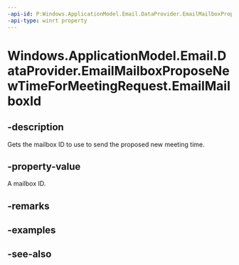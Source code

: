 ----api-id: P:Windows.ApplicationModel.Email.DataProvider.EmailMailboxProposeNewTimeForMeetingRequest.EmailMailboxId
-api-type: winrt property
---<!-- Property syntaxpublic string EmailMailboxId { get; }--># Windows.ApplicationModel.Email.DataProvider.EmailMailboxProposeNewTimeForMeetingRequest.EmailMailboxId## -descriptionGets the mailbox ID to use to send the proposed new meeting time.## -property-valueA mailbox ID.## -remarks## -examples## -see-also